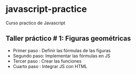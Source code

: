 # javascript-practice
Curso practico de Javascript

## Taller práctico # 1: Figuras geométricas

- Primer paso : Definir las fórmulas de las figuras
- Segundo paso: Implementar las fórmulas en JS
- Tercer paso : Crear las funciones
- Cuarto paso : Integrar JS con HTML
